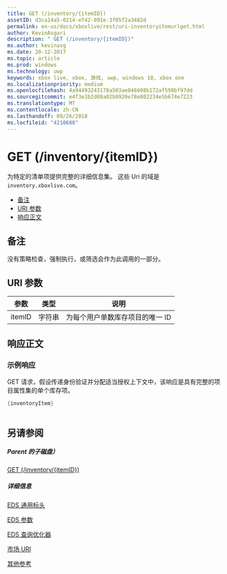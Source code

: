 ```yaml
---
title: GET (/inventory/{itemID})
assetID: d3ca14a5-0214-ef42-091e-3f05f2a3482d
permalink: en-us/docs/xboxlive/rest/uri-inventoryitemurlget.html
author: KevinAsgari
description: " GET (/inventory/{itemID})"
ms.author: kevinasg
ms.date: 20-12-2017
ms.topic: article
ms.prod: windows
ms.technology: uwp
keywords: xbox live, xbox, 游戏, uwp, windows 10, xbox one
ms.localizationpriority: medium
ms.openlocfilehash: 4a94493243178a503ae846608b172af598bf97dd
ms.sourcegitcommit: e4f3e1b2d08a02b9920e78e802234e5b674e7223
ms.translationtype: MT
ms.contentlocale: zh-CN
ms.lasthandoff: 09/26/2018
ms.locfileid: "4210688"
---
```

# <a name="get-inventoryitemid"></a>GET (/inventory/{itemID})
为特定的清单项提供完整的详细信息集。 这些 Uri 的域是`inventory.xboxlive.com`。
 
  * [备注](#ID4EX)
  * [URI 参数](#ID4EAB)
  * [响应正文](#ID4ELB)
 
<a id="ID4EX"></a>

 
## <a name="remarks"></a>备注
 
没有策略检查，强制执行，或筛选会作为此调用的一部分。
  
<a id="ID4EAB"></a>

 
## <a name="uri-parameters"></a>URI 参数
 
| 参数| 类型| 说明| 
| --- | --- | --- | 
| itemID| 字符串| 为每个用户单数库存项目的唯一 ID| 
  
<a id="ID4ELB"></a>

 
## <a name="response-body"></a>响应正文
 
<a id="ID4ERB"></a>

 
### <a name="sample-response"></a>示例响应
 
GET 请求，假设传递身份验证并分配适当授权上下文中，该响应是具有完整的项目属性集的单个库存项。
 

```cpp
{inventoryItem}
         
```

   
<a id="ID4E4B"></a>

 
## <a name="see-also"></a>另请参阅
 
<a id="ID4E6B"></a>

 
##### <a name="parent"></a>Parent 的子磁盘） 

[GET (/inventory/{itemID})]()

  
<a id="ID4EJC"></a>

 
##### <a name="further-information"></a>详细信息 

[EDS 通用标头](../../additional/edscommonheaders.md)

 [EDS 参数](../../additional/edsparameters.md)

 [EDS 查询优化器](../../additional/edsqueryrefiners.md)

 [市场 URI](atoc-reference-marketplace.md)

 [其他参考](../../additional/atoc-xboxlivews-reference-additional.md)

   